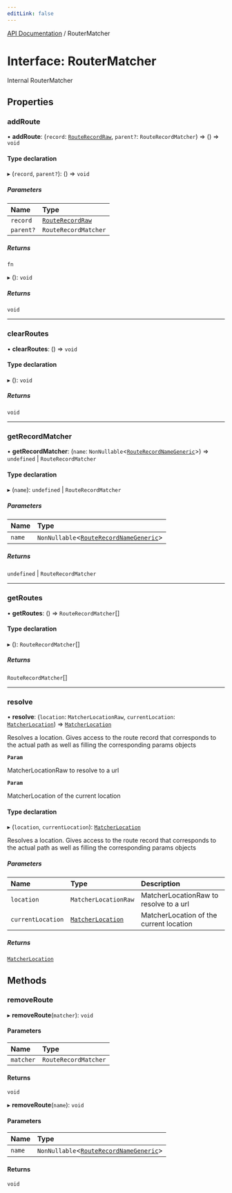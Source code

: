 ```yaml
---
editLink: false
---
```


[API Documentation](../index.md) / RouterMatcher

# Interface: RouterMatcher

Internal RouterMatcher

## Properties

### addRoute

• **addRoute**: (`record`: [`RouteRecordRaw`](../index.md#RouteRecordRaw), `parent?`: `RouteRecordMatcher`) => () => `void`

#### Type declaration

▸ (`record`, `parent?`): () => `void`

##### Parameters

| Name | Type |
| :------ | :------ |
| `record` | [`RouteRecordRaw`](../index.md#RouteRecordRaw) |
| `parent?` | `RouteRecordMatcher` |

##### Returns

`fn`

▸ (): `void`

##### Returns

`void`

___

### clearRoutes

• **clearRoutes**: () => `void`

#### Type declaration

▸ (): `void`

##### Returns

`void`

___

### getRecordMatcher

• **getRecordMatcher**: (`name`: `NonNullable`\<[`RouteRecordNameGeneric`](../index.md#RouteRecordNameGeneric)\>) => `undefined` \| `RouteRecordMatcher`

#### Type declaration

▸ (`name`): `undefined` \| `RouteRecordMatcher`

##### Parameters

| Name | Type |
| :------ | :------ |
| `name` | `NonNullable`\<[`RouteRecordNameGeneric`](../index.md#RouteRecordNameGeneric)\> |

##### Returns

`undefined` \| `RouteRecordMatcher`

___

### getRoutes

• **getRoutes**: () => `RouteRecordMatcher`[]

#### Type declaration

▸ (): `RouteRecordMatcher`[]

##### Returns

`RouteRecordMatcher`[]

___

### resolve

• **resolve**: (`location`: `MatcherLocationRaw`, `currentLocation`: [`MatcherLocation`](MatcherLocation.md)) => [`MatcherLocation`](MatcherLocation.md)

Resolves a location. Gives access to the route record that corresponds to the actual path as well as filling the corresponding params objects

**`Param`**

MatcherLocationRaw to resolve to a url

**`Param`**

MatcherLocation of the current location

#### Type declaration

▸ (`location`, `currentLocation`): [`MatcherLocation`](MatcherLocation.md)

Resolves a location. Gives access to the route record that corresponds to the actual path as well as filling the corresponding params objects

##### Parameters

| Name | Type | Description |
| :------ | :------ | :------ |
| `location` | `MatcherLocationRaw` | MatcherLocationRaw to resolve to a url |
| `currentLocation` | [`MatcherLocation`](MatcherLocation.md) | MatcherLocation of the current location |

##### Returns

[`MatcherLocation`](MatcherLocation.md)

## Methods

### removeRoute

▸ **removeRoute**(`matcher`): `void`

#### Parameters

| Name | Type |
| :------ | :------ |
| `matcher` | `RouteRecordMatcher` |

#### Returns

`void`

▸ **removeRoute**(`name`): `void`

#### Parameters

| Name | Type |
| :------ | :------ |
| `name` | `NonNullable`\<[`RouteRecordNameGeneric`](../index.md#RouteRecordNameGeneric)\> |

#### Returns

`void`
